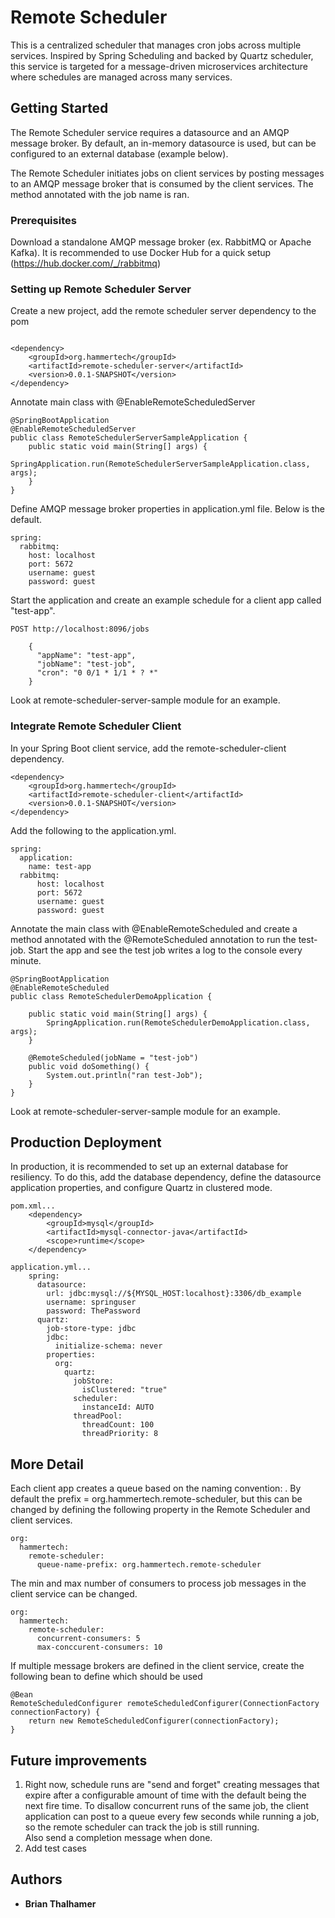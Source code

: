 # Remote Scheduler

This is a centralized scheduler that manages cron jobs across multiple services.  Inspired by Spring Scheduling and backed by 
Quartz scheduler, this service is targeted for a message-driven microservices architecture where schedules 
are managed across many services.  

## Getting Started

The Remote Scheduler service requires a datasource and an AMQP message broker.  By default, 
an in-memory datasource is used, but can be configured to an external database (example below).  

The Remote Scheduler initiates jobs on client services by posting messages to an AMQP message broker 
that is consumed by the client services.  The method annotated with the job name is ran.  


### Prerequisites

Download a standalone AMQP message broker (ex. RabbitMQ or Apache Kafka).  It is recommended to use Docker Hub 
for a quick setup (https://hub.docker.com/_/rabbitmq)


### Setting up Remote Scheduler Server

Create a new project, add the remote scheduler server dependency to the pom

```

<dependency>
    <groupId>org.hammertech</groupId>
    <artifactId>remote-scheduler-server</artifactId>
    <version>0.0.1-SNAPSHOT</version>
</dependency>
```

Annotate main class with @EnableRemoteScheduledServer 

```
@SpringBootApplication
@EnableRemoteScheduledServer
public class RemoteSchedulerServerSampleApplication {
    public static void main(String[] args) {
        SpringApplication.run(RemoteSchedulerServerSampleApplication.class, args);
    }
}
```

Define AMQP message broker properties in application.yml file.  Below is the default.

```
spring:
  rabbitmq:
    host: localhost
    port: 5672
    username: guest
    password: guest
```

Start the application and create an example schedule for a client app called "test-app".  

```
POST http://localhost:8096/jobs

    {
      "appName": "test-app",
      "jobName": "test-job",
      "cron": "0 0/1 * 1/1 * ? *"
    }
```

Look at remote-scheduler-server-sample module for an example.

### Integrate Remote Scheduler Client

In your Spring Boot client service, add the remote-scheduler-client dependency.

```
<dependency>
    <groupId>org.hammertech</groupId>
    <artifactId>remote-scheduler-client</artifactId>
    <version>0.0.1-SNAPSHOT</version>
</dependency>
```
  
Add the following to the application.yml.

```
spring:
  application:
    name: test-app
  rabbitmq:
      host: localhost
      port: 5672
      username: guest
      password: guest
```

Annotate the main class with @EnableRemoteScheduled and create a method annotated with the @RemoteScheduled annotation 
to run the test-job.  Start the app and see the test job writes a log to the console every minute.

```
@SpringBootApplication
@EnableRemoteScheduled
public class RemoteSchedulerDemoApplication {

    public static void main(String[] args) {
        SpringApplication.run(RemoteSchedulerDemoApplication.class, args);
    }

    @RemoteScheduled(jobName = "test-job")
    public void doSomething() {
        System.out.println("ran test-Job");
    }
}
```

Look at remote-scheduler-server-sample module for an example.

## Production Deployment

In production, it is recommended to set up an external database for resiliency.  To do this, add the database dependency, 
define the datasource application properties, and configure Quartz in clustered mode.

```
pom.xml...
    <dependency>
        <groupId>mysql</groupId>
        <artifactId>mysql-connector-java</artifactId>
        <scope>runtime</scope>
    </dependency>

application.yml...
    spring:
      datasource:
        url: jdbc:mysql://${MYSQL_HOST:localhost}:3306/db_example
        username: springuser
        password: ThePassword
      quartz:
        job-store-type: jdbc
        jdbc:
          initialize-schema: never
        properties:
          org:
            quartz:
              jobStore:
                isClustered: "true"
              scheduler:
                instanceId: AUTO
              threadPool:
                threadCount: 100
                threadPriority: 8
```

## More Detail

Each client app creates a queue based on the naming convention: <prefix>.<app name>
By default the prefix = org.hammertech.remote-scheduler, but this can be changed by defining the following property 
in the Remote Scheduler and client services.  

```
org:
  hammertech:
    remote-scheduler:
      queue-name-prefix: org.hammertech.remote-scheduler
```

The min and max number of consumers to process job messages in the client service can be changed.

```
org:
  hammertech:
    remote-scheduler:
      concurrent-consumers: 5
      max-conccurent-consumers: 10
```

If multiple message brokers are defined in the client service, create the following bean 
to define which should be used

```
@Bean
RemoteScheduledConfigurer remoteScheduledConfigurer(ConnectionFactory connectionFactory) {
    return new RemoteScheduledConfigurer(connectionFactory);
}
```

## Future improvements

1) Right now, schedule runs are "send and forget" creating messages that expire after a configurable amount of 
time with the default being the next fire time.  To disallow concurrent runs of the same job, the client application can 
post to a queue every few seconds while running a job, so the remote scheduler can track the job is still running.  
Also send a completion message when done. 
2) Add test cases

## Authors

* **Brian Thalhamer**
